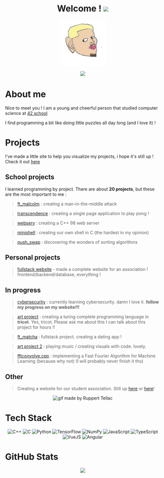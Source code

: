<div align="center">
<h1>Welcome ! <img src="https://media.giphy.com/media/hvRJCLFzcasrR4ia7z/giphy.gif" width="40"></h1>
<img src="passionroro.gif" width="150"/>

<a href="https://www.linkedin.com/in/romainhoarau/"><img src="https://img.shields.io/badge/LinkedIn-%230077B5.svg?logo=linkedin&logoColor=white"></a> 
</div>

# About me

Nice to meet you ! I am a young and cheerful person that studied computer science at [42 school](https://42.fr/en/homepage/)

I find programming a bit like doing little puzzles all day long (and I love it) ! 

# Projects

I've made a little site to help you visualize my projects, i hope it's still up ! Check it out [here](https://passionroro.github.io/)

## School projects

I learned programming by project. There are about **20 projects**, but these are the most important to me :

> [ft_malcolm](https://github.com/passionroro/42cursus-ft_malcolm) : creating a man-in-the-middle attack

> [transcendence](https://github.com/passionroro/transcendence-pub) : creating a single page application to play pong !

> [webserv](https://github.com/passionroro/42cursus-webserv) : creating a C++ 98 web server

> [minishell](https://github.com/passionroro/42cursus-minishell) : creating our own shell in C (the hardest in my opinion)

> [push_swap](https://github.com/passionroro/42cursus-push_swap) : discovering the wonders of sorting algorithms 

## Personal projects

> [fullstack website]() - made a  complete website for an association ! frontend/backend/database, everything !

## In progress

> [cybersecurity]() : currently learning cybersecurity. damn I love it. **follow my progress on my website!!!**

> [art project]() : creating a turing complete programming language in **tricot**. Yes, tricot. Please ask me about this I can talk about this project for hours !!

> [ft_matcha]() : fullstack project. creating a dating app !

> [art project 2]() : playing music / creating visuals with code. lovely.

> [fftconvolve.cpp](https://github.com/passionroro/fftconvolve.cpp) : implementing a Fast Fourier Algorithm for Machine Learning (because why not) (I will probably never finish it tho)

## Other

> Creating a website for our student association. Still up [here](https://bde42lausanne.github.io/) or [here](https://www.youtube.com/watch?v=dQw4w9WgXcQ)! 

<div align="center">
	<img src="https://media.giphy.com/media/v1.Y2lkPTc5MGI3NjExYzg2aGw0cnYxMHhpd3d6NmplZ3llb3h0N3I3bGYzcHk0dWs3NHBsOSZlcD12MV9pbnRlcm5hbF9naWZfYnlfaWQmY3Q9cw/DIcCGYojyzcECsaWct/giphy.gif" alt="gif made by Ruppert Tellac" height="75">
</div>

# Tech Stack

<div align="center">

![C++](https://img.shields.io/badge/c++-%2300599C.svg?style=for-the-badge&logo=c%2B%2B&logoColor=white) ![C](https://img.shields.io/badge/c-%2300599C.svg?style=for-the-badge&logo=c&logoColor=white) ![Python](https://img.shields.io/badge/python-3670A0?style=for-the-badge&logo=python&logoColor=ffdd54) ![TensorFlow](https://img.shields.io/badge/TensorFlow-%23FF6F00.svg?style=for-the-badge&logo=TensorFlow&logoColor=white) ![NumPy](https://img.shields.io/badge/numpy-%23013243.svg?style=for-the-badge&logo=numpy&logoColor=white) ![JavaScript](https://img.shields.io/badge/JavaScript-F7DF1E?style=for-the-badge&logo=javascript&logoColor=black) ![TypeScript](https://img.shields.io/badge/TypeScript-3178C6?style=for-the-badge&logo=typescript&logoColor=fff) ![VueJS](https://img.shields.io/badge/Vue.js-4FC08?style=for-the-badge&logo=vuedotjs&logoColor=fff) ![Angular](https://img.shields.io/badge/Angular-%23DD0031.svg?style=for-the-badge&logo=angular&logoColor=white)

</div>

# GitHub Stats

<div align="center">

![](https://github-readme-stats.vercel.app/api/top-langs/?username=passionroro&theme=dark&hide_border=false&include_all_commits=false&count_private=false&layout=compact)

</div>
